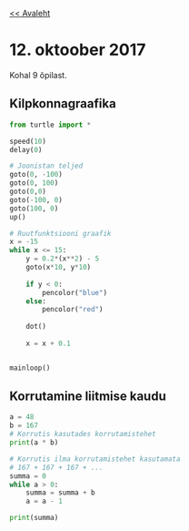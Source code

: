 [<< Avaleht](/)

<style>
.pre {
    font-family: monospace;
    white-space: pre;
}

aside.notice {
    background-color:#fffed6;
    border-color: black;
    border-width: 1px;
    padding: 10px;
    margin-bottom: 20px;
}

</style>

# 12. oktoober 2017

Kohal 9 õpilast.

## Kilpkonnagraafika

```python
from turtle import *

speed(10)
delay(0)

# Joonistan teljed
goto(0, -100)
goto(0, 100)
goto(0,0)
goto(-100, 0)
goto(100, 0)
up()

# Ruutfunktsiooni graafik
x = -15
while x <= 15:
    y = 0.2*(x**2) - 5
    goto(x*10, y*10)
    
    if y < 0:
        pencolor("blue")
    else:
        pencolor("red")
    
    dot()
    
    x = x + 0.1


mainloop()
```

## Korrutamine liitmise kaudu

```python
a = 48
b = 167
# Korrutis kasutades korrutamistehet
print(a * b)

# Korrutis ilma korrutamistehet kasutamata
# 167 + 167 + 167 + ...
summa = 0
while a > 0:
    summa = summa + b
    a = a - 1

print(summa)
```